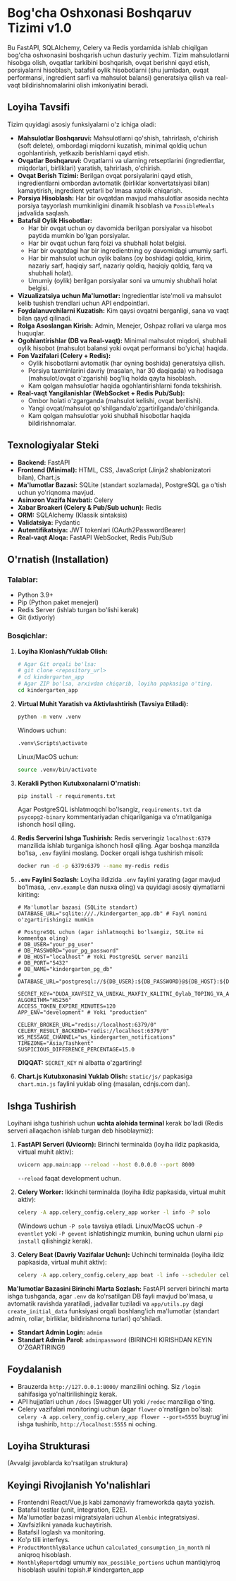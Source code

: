 # Bog'cha Oshxonasi Boshqaruv Tizimi v1.0

Bu FastAPI, SQLAlchemy, Celery va Redis yordamida ishlab chiqilgan bog'cha oshxonasini boshqarish uchun dasturiy yechim. Tizim mahsulotlarni hisobga olish, ovqatlar tarkibini boshqarish, ovqat berishni qayd etish, porsiyalarni hisoblash, batafsil oylik hisobotlarni (shu jumladan, ovqat performansi, ingredient sarfi va mahsulot balansi) generatsiya qilish va real-vaqt bildirishnomalarini olish imkoniyatini beradi.

## Loyiha Tavsifi

Tizim quyidagi asosiy funksiyalarni o'z ichiga oladi:
*   **Mahsulotlar Boshqaruvi:** Mahsulotlarni qo'shish, tahrirlash, o'chirish (soft delete), ombordagi miqdorni kuzatish, minimal qoldiq uchun ogohlantirish, yetkazib berishlarni qayd etish.
*   **Ovqatlar Boshqaruvi:** Ovqatlarni va ularning retseptlarini (ingredientlar, miqdorlari, birliklari) yaratish, tahrirlash, o'chirish.
*   **Ovqat Berish Tizimi:** Berilgan ovqat porsiyalarini qayd etish, ingredientlarni ombordan avtomatik (birliklar konvertatsiyasi bilan) kamaytirish, ingredient yetarli bo'lmasa xatolik chiqarish.
*   **Porsiya Hisoblash:** Har bir ovqatdan mavjud mahsulotlar asosida nechta porsiya tayyorlash mumkinligini dinamik hisoblash va `PossibleMeals` jadvalida saqlash.
*   **Batafsil Oylik Hisobotlar:**
    *   Har bir ovqat uchun oy davomida berilgan porsiyalar va hisobot paytida mumkin bo'lgan porsiyalar.
    *   Har bir ovqat uchun farq foizi va shubhali holat belgisi.
    *   Har bir ovqatdagi har bir ingredientning oy davomidagi umumiy sarfi.
    *   Har bir mahsulot uchun oylik balans (oy boshidagi qoldiq, kirim, nazariy sarf, haqiqiy sarf, nazariy qoldiq, haqiqiy qoldiq, farq va shubhali holat).
    *   Umumiy (oylik) berilgan porsiyalar soni va umumiy shubhali holat belgisi.
*   **Vizualizatsiya uchun Ma'lumotlar:** Ingredientlar iste'moli va mahsulot kelib tushish trendlari uchun API endpointlari.
*   **Foydalanuvchilarni Kuzatish:** Kim qaysi ovqatni berganligi, sana va vaqt bilan qayd qilinadi.
*   **Rolga Asoslangan Kirish:** Admin, Menejer, Oshpaz rollari va ularga mos huquqlar.
*   **Ogohlantirishlar (DB va Real-vaqt):** Minimal mahsulot miqdori, shubhali oylik hisobot (mahsulot balansi yoki ovqat performansi bo'yicha) haqida.
*   **Fon Vazifalari (Celery + Redis):**
    *   Oylik hisobotlarni avtomatik (har oyning boshida) generatsiya qilish.
    *   Porsiya taxminlarini davriy (masalan, har 30 daqiqada) va hodisaga (mahsulot/ovqat o'zgarishi) bog'liq holda qayta hisoblash.
    *   Kam qolgan mahsulotlar haqida ogohlantirishlarni fonda tekshirish.
*   **Real-vaqt Yangilanishlar (WebSocket + Redis Pub/Sub):**
    *   Ombor holati o'zgarganda (mahsulot kelishi, ovqat berilishi).
    *   Yangi ovqat/mahsulot qo'shilganda/o'zgartirilganda/o'chirilganda.
    *   Kam qolgan mahsulotlar yoki shubhali hisobotlar haqida bildirishnomalar.

## Texnologiyalar Steki

*   **Backend:** FastAPI
*   **Frontend (Minimal):** HTML, CSS, JavaScript (Jinja2 shablonizatori bilan), Chart.js
*   **Ma'lumotlar Bazasi:** SQLite (standart sozlamada), PostgreSQL ga o'tish uchun yo'riqnoma mavjud.
*   **Asinxron Vazifa Navbati:** Celery
*   **Xabar Broakeri (Celery & Pub/Sub uchun):** Redis
*   **ORM:** SQLAlchemy (Klassik sintaksis)
*   **Validatsiya:** Pydantic
*   **Autentifikatsiya:** JWT tokenlari (OAuth2PasswordBearer)
*   **Real-vaqt Aloqa:** FastAPI WebSocket, Redis Pub/Sub

## O'rnatish (Installation)

### Talablar:
*   Python 3.9+
*   Pip (Python paket menejeri)
*   Redis Server (ishlab turgan bo'lishi kerak)
*   Git (ixtiyoriy)

### Bosqichlar:

1.  **Loyiha Klonlash/Yuklab Olish:**
    ```bash
    # Agar Git orqali bo'lsa:
    # git clone <repository_url>
    # cd kindergarten_app 
    # Agar ZIP bo'lsa, arxivdan chiqarib, loyiha papkasiga o'ting.
    cd kindergarten_app 
    ```

2.  **Virtual Muhit Yaratish va Aktivlashtirish (Tavsiya Etiladi):**
    ```bash
    python -m venv .venv
    ```
    Windows uchun:
    ```bash
    .venv\Scripts\activate
    ```
    Linux/MacOS uchun:
    ```bash
    source .venv/bin/activate
    ```

3.  **Kerakli Python Kutubxonalarni O'rnatish:**
    ```bash
    pip install -r requirements.txt
    ```
    Agar PostgreSQL ishlatmoqchi bo'lsangiz, `requirements.txt` da `psycopg2-binary` kommentariyadan chiqarilganiga va o'rnatilganiga ishonch hosil qiling.

4.  **Redis Serverini Ishga Tushirish:**
    Redis serveringiz `localhost:6379` manzilida ishlab turganiga ishonch hosil qiling. Agar boshqa manzilda bo'lsa, `.env` faylini moslang. Docker orqali ishga tushirish misoli:
    ```bash
    docker run -d -p 6379:6379 --name my-redis redis
    ```

5.  **`.env` Faylini Sozlash:**
    Loyiha ildizida `.env` faylini yarating (agar mavjud bo'lmasa, `.env.example` dan nusxa oling) va quyidagi asosiy qiymatlarni kiriting:
    ```env
    # Ma'lumotlar bazasi (SQLite standart)
    DATABASE_URL="sqlite:///./kindergarten_app.db" # Fayl nomini o'zgartirishingiz mumkin

    # PostgreSQL uchun (agar ishlatmoqchi bo'lsangiz, SQLite ni kommentga oling)
    # DB_USER="your_pg_user"
    # DB_PASSWORD="your_pg_password"
    # DB_HOST="localhost" # Yoki PostgreSQL server manzili
    # DB_PORT="5432"
    # DB_NAME="kindergarten_pg_db"
    # DATABASE_URL="postgresql://${DB_USER}:${DB_PASSWORD}@${DB_HOST}:${DB_PORT}/${DB_NAME}"

    SECRET_KEY="DUDA_XAVFSIZ_VA_UNIKAL_MAXFIY_KALITNI_Oylab_TOPING_VA_ALMASHTIRING_!"
    ALGORITHM="HS256"
    ACCESS_TOKEN_EXPIRE_MINUTES=120
    APP_ENV="development" # Yoki "production"
    
    CELERY_BROKER_URL="redis://localhost:6379/0"
    CELERY_RESULT_BACKEND="redis://localhost:6379/0"
    WS_MESSAGE_CHANNEL="ws_kindergarten_notifications"
    TIMEZONE="Asia/Tashkent"
    SUSPICIOUS_DIFFERENCE_PERCENTAGE=15.0 
    ```
    **DIQQAT:** `SECRET_KEY` ni albatta o'zgartiring!

6.  **Chart.js Kutubxonasini Yuklab Olish:**
    `static/js/` papkasiga `chart.min.js` faylini yuklab oling (masalan, cdnjs.com dan).

## Ishga Tushirish

Loyihani ishga tushirish uchun **uchta alohida terminal** kerak bo'ladi (Redis serveri allaqachon ishlab turgan deb hisoblaymiz):

1.  **FastAPI Serveri (Uvicorn):**
    Birinchi terminalda (loyiha ildiz papkasida, virtual muhit aktiv):
    ```bash
    uvicorn app.main:app --reload --host 0.0.0.0 --port 8000
    ```
    `--reload` faqat development uchun.

2.  **Celery Worker:**
    Ikkinchi terminalda (loyiha ildiz papkasida, virtual muhit aktiv):
    ```bash
    celery -A app.celery_config.celery_app worker -l info -P solo 
    ```
    (Windows uchun `-P solo` tavsiya etiladi. Linux/MacOS uchun `-P eventlet` yoki `-P gevent` ishlatishingiz mumkin, buning uchun ularni `pip install` qilishingiz kerak).

3.  **Celery Beat (Davriy Vazifalar Uchun):**
    Uchinchi terminalda (loyiha ildiz papkasida, virtual muhit aktiv):
    ```bash
    celery -A app.celery_config.celery_app beat -l info --scheduler celery.beat:PersistentScheduler
    ```

**Ma'lumotlar Bazasini Birinchi Marta Sozlash:**
FastAPI serveri birinchi marta ishga tushganda, agar `.env` da ko'rsatilgan DB fayli mavjud bo'lmasa, u avtomatik ravishda yaratiladi, jadvallar tuziladi va `app/utils.py` dagi `create_initial_data` funksiyasi orqali boshlang'ich ma'lumotlar (standart admin, rollar, birliklar, bildirishnoma turlari) qo'shiladi.
*   **Standart Admin Login:** `admin`
*   **Standart Admin Parol:** `adminpassword` (BIRINCHI KIRISHDAN KEYIN O'ZGARTIRING!)

## Foydalanish

*   Brauzerda `http://127.0.0.1:8000/` manzilini oching. Siz `/login` sahifasiga yo'naltirilishingiz kerak.
*   API hujjatlari uchun `/docs` (Swagger UI) yoki `/redoc` manziliga o'ting.
*   Celery vazifalari monitoringi uchun (agar `flower` o'rnatilgan bo'lsa): `celery -A app.celery_config.celery_app flower --port=5555` buyrug'ini ishga tushirib, `http://localhost:5555` ni oching.

## Loyiha Strukturasi
(Avvalgi javoblarda ko'rsatilgan struktura)

## Keyingi Rivojlanish Yo'nalishlari
*   Frontendni React/Vue.js kabi zamonaviy frameworkda qayta yozish.
*   Batafsil testlar (unit, integration, E2E).
*   Ma'lumotlar bazasi migratsiyalari uchun `Alembic` integratsiyasi.
*   Xavfsizlikni yanada kuchaytirish.
*   Batafsil loglash va monitoring.
*   Ko'p tilli interfeys.
*   `ProductMonthlyBalance` uchun `calculated_consumption_in_month` ni aniqroq hisoblash.
*   `MonthlyReport`dagi umumiy `max_possible_portions` uchun mantiqiyroq hisoblash usulini topish.#   k i n d e r g a r t e n _ a p p  
 